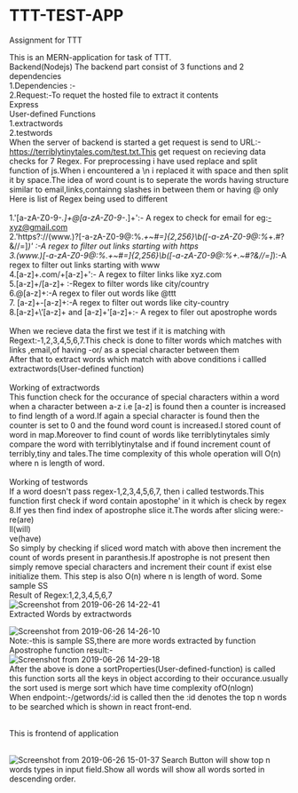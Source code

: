 # TTT-TEST-APP
Assignment for TTT


This is an MERN-application for task of TTT.<br>
  Backend(Nodejs)
The backend part consist of 3 functions and 2 dependencies <br>
1.Dependencies :-<br>
2.Request:-To requet the hosted file to extract it contents<br>
Express<br>
User-defined Functions<br>
1.extractwords<br>
2.testwords<br>
When the server of backend is started a get request is send to URL:-https://terriblytinytales.com/test.txt.This get request on recieving data checks for 7 Regex.
For preprocessing i have used replace and split function of js.When i encountered a \n i replaced it with space and then split it by space.The idea of  word count  is to seperate the words having structure similar to email,links,containng slashes in between them or having @ only<br>
Here is list of Regex being used to different<br><br>
1.'[a-zA-Z0-9-_.]+@[a-zA-Z0-9-_.]+':- A regex to check for email for eg:-xyz@gmail.com<br>
2.'https?:\/\/(www\.)?[-a-zA-Z0-9@:%._\+~#=]{2,256}\\b([-a-zA-Z0-9@:%_\+.#?&//=]*)' :-A regex to filter out links starting with https<br>
3.(www\.)[-a-zA-Z0-9@:%._\+~#=]{2,256}\\b([-a-zA-Z0-9@:%_\+.~#?&//=]*):-A regex to filter out links starting with www<br>
4.[a-z]+\.com\/+[a-z]+':- A regex to filter links like xyz.com<br>
5.[a-z]+\/[a-z]+ :-Regex to filter words like city/country<br>
6.\@[a-z]+:-A regex to filer out words like @ttt<br>
7. [a-z]+\-[a-z]+:-A regex to filter out words like city-country<br>
8.[a-z]+\’[a-z]+ and [a-z]+\'[a-z]+:- A regex to filer out apostrophe words<br><br>
When we recieve data the first we test  if it is matching with Regext:-1,2,3,4,5,6,7.This check is done to filter words which matches with links ,email,of having -or/ as a special character between them<br>
After that to extract words which match with above conditions i callled extractwords(User-defined function)<br>
<br>
Working of extractwords<br>
This function check for the occurance of special characters within a word when a character between a-z i.e [a-z] is found then a counter is increased to find length of a word.If again
a special character is found then the counter is set to 0 and the found word count is increased.I stored count of word in map.Moreover to find count of words like terriblytinytales simly compare the word with terriblytinytalse and 
if found increment count of terribly,tiny and tales.The time complexity of this whole operation will O(n) where n is length of word.<br>
<br>
Working of testwords<br>
If a word doesn't pass regex-1,2,3,4,5,6,7, then i called testwords.This function first check if word contain apostophe' in it which is check by regex 8.If yes
then find index of apostrophe slice it.The words after slicing were:-<br>
re(are)<br>
ll(will)<br>
ve(have)<br>
So simply by checking if sliced word match with above then increment the count of words present in paranthesis.If apostrophe is not present then simply remove special characters and increment their count if exist else initialize them.
This step is also O(n) where n is length of word.
Some sample SS<br>
Result of Regex:1,2,3,4,5,6,7<br>
![Screenshot from 2019-06-26 14-22-41](https://user-images.githubusercontent.com/37747717/60165982-f3025280-981d-11e9-8b9b-accbfdfe5387.png)
<br>
Extracted Words by extractwords

![Screenshot from 2019-06-26 14-26-10](https://user-images.githubusercontent.com/37747717/60166302-89cf0f00-981e-11e9-82d9-ca69ad81b0be.png)<br>
Note:-this is sample SS,there are more words extracted by function<br>
Apostrophe function result:-<br>
![Screenshot from 2019-06-26 14-29-18](https://user-images.githubusercontent.com/37747717/60166975-bfc0c300-981f-11e9-9479-9668b4ef69f9.png)<br>
After the above is done a sortProperties(User-defined-function) is called this function sorts all the keys in object according to their occurance.usually the sort used is merge sort which have time complexity ofO(nlogn)<br>
When endpoint:-/getwords/:id is called then the :id denotes the top n words to be searched which is shown in react front-end.<br>
<br>

This is frontend of application<br>
<br>

![Screenshot from 2019-06-26 15-01-37](https://user-images.githubusercontent.com/37747717/60168934-59d63a80-9823-11e9-8f2c-7a2b53a7097f.png)
Search Button will show top n words types in input field.Show all words will show all words sorted in descending order.
